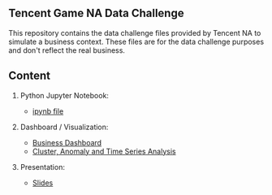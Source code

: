 ## Tencent Game NA Data Challenge

This repository contains the data challenge files provided by Tencent NA to simulate a business context. These files are for the data challenge purposes and don't reflect the real business.

## Content

1. Python Jupyter Notebook: 
	* [ipynb file](https://github.com/KarvieX/TencentNA/blob/master/TencentNA.ipynb)

2. Dashboard / Visualization: 

	* [Business Dashboard](https://public.tableau.com/profile/karvie.xia#!/vizhome/TencentGameNA/Overview) 
	* [Cluster, Anomaly and Time Series Analysis](https://public.tableau.com/profile/karvie.xia#!/vizhome/GameTimeSeriesAnalysis/Characteristics)

3. Presentation: 
	* [Slides](https://github.com/KarvieX/TencentNA/blob/master/TencentNA.pdf)
